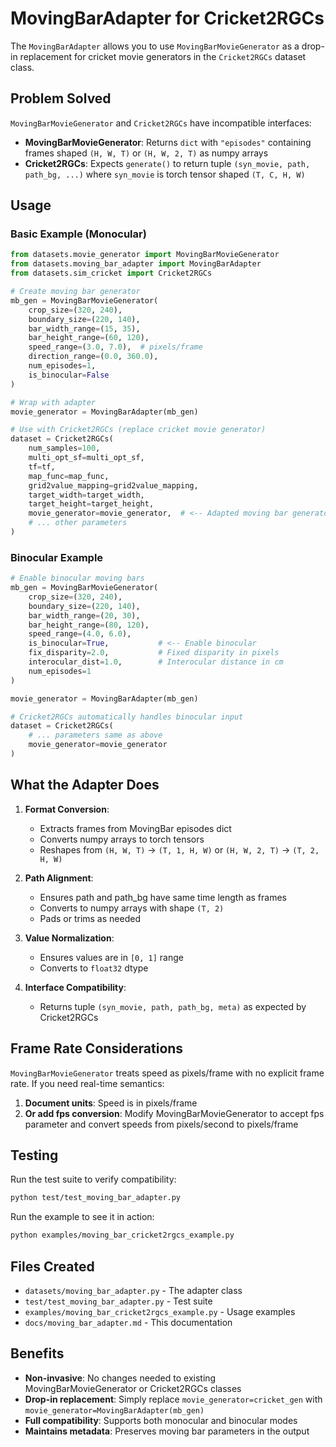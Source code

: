 # MovingBarAdapter for Cricket2RGCs

The `MovingBarAdapter` allows you to use `MovingBarMovieGenerator` as a drop-in replacement for cricket movie generators in the `Cricket2RGCs` dataset class.

## Problem Solved

`MovingBarMovieGenerator` and `Cricket2RGCs` have incompatible interfaces:

- **MovingBarMovieGenerator**: Returns `dict` with `"episodes"` containing frames shaped `(H, W, T)` or `(H, W, 2, T)` as numpy arrays
- **Cricket2RGCs**: Expects `generate()` to return tuple `(syn_movie, path, path_bg, ...)` where `syn_movie` is torch tensor shaped `(T, C, H, W)`

## Usage

### Basic Example (Monocular)

```python
from datasets.movie_generator import MovingBarMovieGenerator
from datasets.moving_bar_adapter import MovingBarAdapter
from datasets.sim_cricket import Cricket2RGCs

# Create moving bar generator
mb_gen = MovingBarMovieGenerator(
    crop_size=(320, 240),
    boundary_size=(220, 140),
    bar_width_range=(15, 35),
    bar_height_range=(60, 120),
    speed_range=(3.0, 7.0),  # pixels/frame
    direction_range=(0.0, 360.0),
    num_episodes=1,
    is_binocular=False
)

# Wrap with adapter
movie_generator = MovingBarAdapter(mb_gen)

# Use with Cricket2RGCs (replace cricket movie generator)
dataset = Cricket2RGCs(
    num_samples=100,
    multi_opt_sf=multi_opt_sf,
    tf=tf,
    map_func=map_func,
    grid2value_mapping=grid2value_mapping,
    target_width=target_width,
    target_height=target_height,
    movie_generator=movie_generator,  # <-- Adapted moving bar generator
    # ... other parameters
)
```

### Binocular Example

```python
# Enable binocular moving bars
mb_gen = MovingBarMovieGenerator(
    crop_size=(320, 240),
    boundary_size=(220, 140),
    bar_width_range=(20, 30),
    bar_height_range=(80, 120),
    speed_range=(4.0, 6.0),
    is_binocular=True,           # <-- Enable binocular
    fix_disparity=2.0,           # Fixed disparity in pixels
    interocular_dist=1.0,        # Interocular distance in cm
    num_episodes=1
)

movie_generator = MovingBarAdapter(mb_gen)

# Cricket2RGCs automatically handles binocular input
dataset = Cricket2RGCs(
    # ... parameters same as above
    movie_generator=movie_generator
)
```

## What the Adapter Does

1. **Format Conversion**: 
   - Extracts frames from MovingBar episodes dict
   - Converts numpy arrays to torch tensors
   - Reshapes from `(H, W, T)` → `(T, 1, H, W)` or `(H, W, 2, T)` → `(T, 2, H, W)`

2. **Path Alignment**:
   - Ensures path and path_bg have same time length as frames
   - Converts to numpy arrays with shape `(T, 2)`
   - Pads or trims as needed

3. **Value Normalization**:
   - Ensures values are in `[0, 1]` range
   - Converts to `float32` dtype

4. **Interface Compatibility**:
   - Returns tuple `(syn_movie, path, path_bg, meta)` as expected by Cricket2RGCs

## Frame Rate Considerations

`MovingBarMovieGenerator` treats speed as pixels/frame with no explicit frame rate. If you need real-time semantics:

1. **Document units**: Speed is in pixels/frame
2. **Or add fps conversion**: Modify MovingBarMovieGenerator to accept fps parameter and convert speeds from pixels/second to pixels/frame

## Testing

Run the test suite to verify compatibility:

```bash
python test/test_moving_bar_adapter.py
```

Run the example to see it in action:

```bash
python examples/moving_bar_cricket2rgcs_example.py
```

## Files Created

- `datasets/moving_bar_adapter.py` - The adapter class
- `test/test_moving_bar_adapter.py` - Test suite
- `examples/moving_bar_cricket2rgcs_example.py` - Usage examples
- `docs/moving_bar_adapter.md` - This documentation

## Benefits

- **Non-invasive**: No changes needed to existing MovingBarMovieGenerator or Cricket2RGCs classes
- **Drop-in replacement**: Simply replace `movie_generator=cricket_gen` with `movie_generator=MovingBarAdapter(mb_gen)`
- **Full compatibility**: Supports both monocular and binocular modes
- **Maintains metadata**: Preserves moving bar parameters in the output
